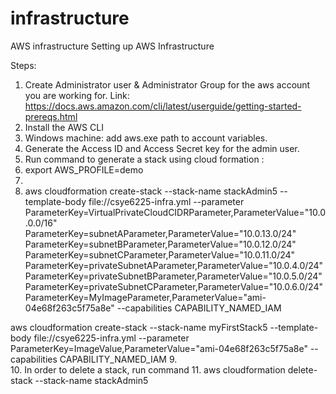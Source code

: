 # infrastructure
AWS infrastructure
Setting up AWS Infrastructure

Steps:
1. Create Administrator user & Administrator Group for the aws account you are working for. Link: https://docs.aws.amazon.com/cli/latest/userguide/getting-started-prereqs.html
2. Install the AWS CLI
3. Windows machine: add aws.exe path to account variables.
4. Generate the Access ID and Access Secret key for the admin user.
5. Run command to generate a stack using cloud formation :
6. export AWS_PROFILE=demo
7.  
8. aws cloudformation create-stack --stack-name stackAdmin5 --template-body file://csye6225-infra.yml --parameter ParameterKey=VirtualPrivateCloudCIDRParameter,ParameterValue="10.0.0.0/16" ParameterKey=subnetAParameter,ParameterValue="10.0.13.0/24" ParameterKey=subnetBParameter,ParameterValue="10.0.12.0/24" ParameterKey=subnetCParameter,ParameterValue="10.0.11.0/24" ParameterKey=privateSubnetAParameter,ParameterValue="10.0.4.0/24" ParameterKey=privateSubnetBParameter,ParameterValue="10.0.5.0/24" ParameterKey=privateSubnetCParameter,ParameterValue="10.0.6.0/24" ParameterKey=MyImageParameter,ParameterValue="ami-04e68f263c5f75a8e" --capabilities CAPABILITY_NAMED_IAM


aws cloudformation create-stack --stack-name myFirstStack5 --template-body file://csye6225-infra.yml --parameter ParameterKey=ImageValue,ParameterValue="ami-04e68f263c5f75a8e" --capabilities CAPABILITY_NAMED_IAM
9.  
10. In order to delete a stack, run command 
11. aws cloudformation delete-stack --stack-name stackAdmin5

